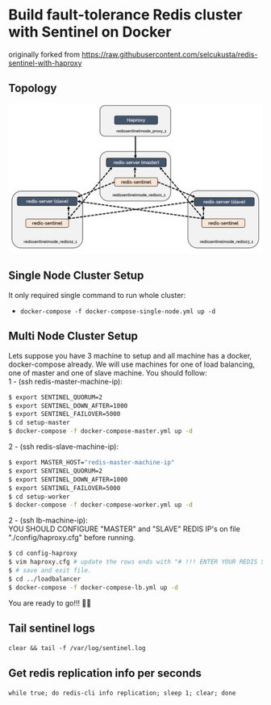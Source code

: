 # Build fault-tolerance Redis cluster with Sentinel on Docker  
originally forked from https://raw.githubusercontent.com/selcukusta/redis-sentinel-with-haproxy
## Topology
![topology](https://raw.githubusercontent.com/alperrehayazgan/redis-sentinel-with-haproxy/master/redis-sentinel-mode-topology.png)
## Single Node Cluster Setup  
It only required single command to run whole cluster:  
- `docker-compose -f docker-compose-single-node.yml up -d`  
  
## Multi Node Cluster Setup  
Lets suppose you have 3 machine to setup and all machine has a docker, docker-compose already. We will use machines for one of load balancing, one of master and one of slave machine. You should follow:  
1 - (ssh redis-master-machine-ip):  
```sh
$ export SENTINEL_QUORUM=2
$ export SENTINEL_DOWN_AFTER=1000
$ export SENTINEL_FAILOVER=5000  
$ cd setup-master  
$ docker-compose -f docker-compose-master.yml up -d
```

2 - (ssh redis-slave-machine-ip):  
```sh
$ export MASTER_HOST="redis-master-machine-ip"
$ export SENTINEL_QUORUM=2
$ export SENTINEL_DOWN_AFTER=1000
$ export SENTINEL_FAILOVER=5000  
$ cd setup-worker  
$ docker-compose -f docker-compose-worker.yml up -d
```  
  
2 - (ssh lb-machine-ip):  
YOU SHOULD CONFIGURE "MASTER" and "SLAVE" REDIS IP's on file "./config/haproxy.cfg" before running.  
```sh
$ cd config-haproxy  
$ vim haproxy.cfg # update the rows ends with "# !!! ENTER YOUR REDIS SERVER IP AND PORT HERE !!!"
$ # save and exit file.
$ cd ../loadbalancer
$ docker-compose -f docker-compose-lb.yml up -d
```  

You are ready to go!!! 👏🏻

## Tail sentinel logs
`clear && tail -f /var/log/sentinel.log`
## Get redis replication info per seconds
`while true; do redis-cli info replication; sleep 1; clear; done`
